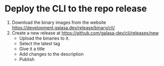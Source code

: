 # Deploy the CLI to the repo release

1. Download the binary images from the website https://development.galasa.dev/release/binary/cli/
1. Create a new release at https://github.com/galasa-dev/cli/releases/new
    - Upload the binaries to it.
    - Select the latest tag
    - Give it a title
    - Add changes to the description
    - Publish